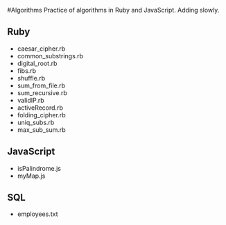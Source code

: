 #Algorithms
Practice of algorithms in Ruby and JavaScript. Adding slowly.

## Ruby
- caesar_cipher.rb
- common_substrings.rb
- digital_root.rb
- fibs.rb
- shuffle.rb
- sum_from_file.rb
- sum_recursive.rb
- validIP.rb
- activeRecord.rb
- folding_cipher.rb
- uniq_subs.rb
- max_sub_sum.rb

## JavaScript
- isPalindrome.js
- myMap.js

## SQL
- employees.txt